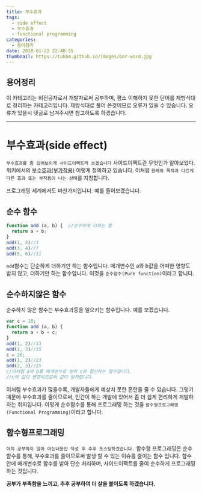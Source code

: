 ```yaml
---
title: 부수효과
tags:
  - side effect
  - 부수효과
  - functional programming
categories:
  - 용어정리
date: 2018-01-22 22:40:55
thumbnail: https://tuhbm.github.io/images/bnr-word.jpg
---
```


## 용어정리
이 카테고리는 비전공자로서 개발자로써 공부하며, 평소 이해하지 못한 단어를 제방식대로 정리하는 카테고리입니다.
제방식대로 풀어 쓴것이므로 오류가 있을 수 있습니다.
오류가 있을시 댓글로 남겨주시면 참고하도록 하겠습니다.
*****

# 부수효과(side effect)
`부수효과를 좀 있어보이게 사이드이팩트라 쓰겠습니다`
사이드이팩트란 무엇인가 알아보았다.
위키에서의 [부수효과(부가작용)](https://ko.wikipedia.org/wiki/%EB%B6%80%EA%B0%80%EC%9E%91%EC%9A%A9) 이렇게 정의하고 있습니다.
이처럼 `원래의 목적과 다르게 다른 효과 또는 부작용이 나는 상태`를 지칭합니다.
<!-- more -->
프로그래밍 세계에서도 마찬가지입니다.
예를 들어보겠습니다.
## 순수 함수
```javascript
function add (a, b) {  //순수하게 더하는 함
  return a + b;
}
add(1, 2)//3
add(3, 4)//7
add(5, 6)//11
```
`add`함수는 단순하게 더하기만 하는 함수입니다.
매개변수인 a와 b값을 어떠한 영향도 받지 않고, 더하기만 하는 함수입니다.
이것을 `순수함수(Pure function)`이라고 합니다.

## 순수하지않은 함수
순수하지 않은 함수는 부수효과등을 일으키는 함수입니다.
예를 보겠습니다.
```javascript
var c = 10;
function add (a, b) {
  return a + b + c;
}
add(1, 2)//13
add(2, 3)//15
c = 20;
add(1, 2)//23
add(2, 3)//25
//이처럼 a와 b를 매개변수로 받아 c와 합산하는 함수입니다.
//c의 값이 변경되므로써 값이 달라집니다.
```
이처럼 부수효과가 많을수록, 개발자들에게 예상치 못한 혼란을 줄 수 있습니다.
그렇기 때문에 부수효과를 줄이므로써, 인간이 하는 개발에 있어서 좀 더 쉽게 편리하게 개발하자는 취지입니다.
이렇게 순수함수를 통해 프로그래밍 하는 것을 `함수형프로그래밍(Functional Programming)`이라고 합니다.

## 함수형프로그래밍
`아직 공부하지 않아 아는내용만 작성 후 추후 포스팅하겠습니다.`
함수형 프로그래밍은 순수 함수를 통해, 부수효과를 줄이므로써 발생 할 수 있는 이슈를 줄이는 함수 입니다.
함수안에 매개변수로 함수를 받아 단순 처리하며, 사이드이팩트를 줄여 순수하게 프로그래밍하는 것입니다.

**공부가 부족함을 느끼고, 추후 공부하여 더 살을 붙이도록 하겠습니다.**
 

